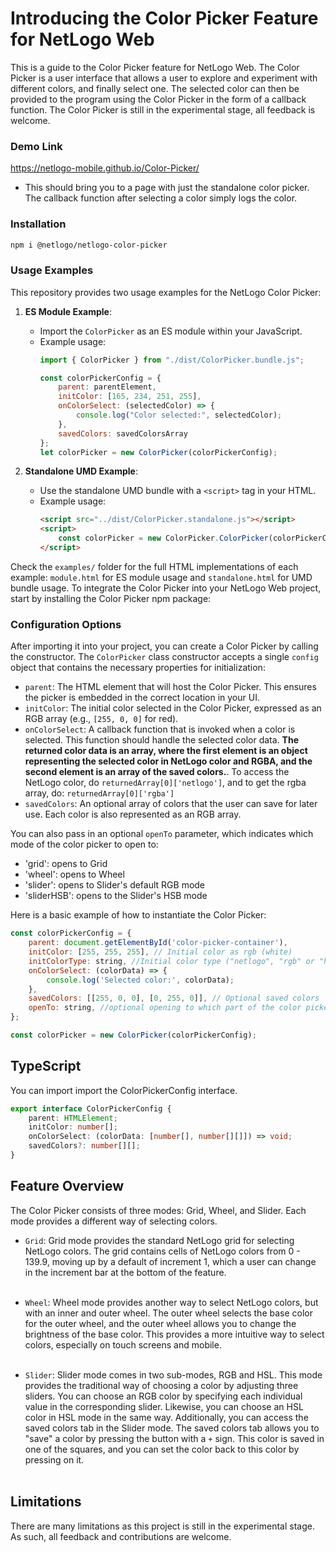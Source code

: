 # Introducing the Color Picker Feature for NetLogo Web

This is a guide to the Color Picker feature for NetLogo Web. The Color Picker is a user interface that allows a user to explore and experiment with different colors, and finally select one. The selected color can then be provided to the program using the Color Picker in the form of a callback function. The Color Picker is still in the experimental stage, all feedback is welcome.

### Demo Link
https://netlogo-mobile.github.io/Color-Picker/
- This should bring you to a page with just the standalone color picker. The callback function after selecting a color simply logs the color.

### Installation
```bash
npm i @netlogo/netlogo-color-picker
```

### Usage Examples

This repository provides two usage examples for the NetLogo Color Picker:

1. **ES Module Example**:
   - Import the `ColorPicker` as an ES module within your JavaScript.
   - Example usage:
     ```javascript
     import { ColorPicker } from "./dist/ColorPicker.bundle.js";
     
     const colorPickerConfig = {
         parent: parentElement,
         initColor: [165, 234, 251, 255],
         onColorSelect: (selectedColor) => {
             console.log("Color selected:", selectedColor);
         },
         savedColors: savedColorsArray
     };
     let colorPicker = new ColorPicker(colorPickerConfig);
     ```

2. **Standalone UMD Example**:
   - Use the standalone UMD bundle with a `<script>` tag in your HTML.
   - Example usage:
     ```html
     <script src="../dist/ColorPicker.standalone.js"></script>
     <script>
         const colorPicker = new ColorPicker.ColorPicker(colorPickerConfig);
     </script>
     ```

Check the `examples/` folder for the full HTML implementations of each example: `module.html` for ES module usage and `standalone.html` for UMD bundle usage.
To integrate the Color Picker into your NetLogo Web project, start by installing the Color Picker npm package:

### Configuration Options
After importing it into your project, you can create a Color Picker by calling the constructor. The `ColorPicker` class constructor accepts a single `config` object that contains the necessary properties for initialization:

- `parent`: The HTML element that will host the Color Picker. This ensures the picker is embedded in the correct location in your UI.
- `initColor`: The initial color selected in the Color Picker, expressed as an RGB array (e.g., `[255, 0, 0]` for red).
- `onColorSelect`: A callback function that is invoked when a color is selected. This function should handle the selected color data. **The returned color data is an array, where the first element is an object representing the selected color in NetLogo color and RGBA, and the second element is an array of the saved colors.**. To access the NetLogo color, do `returnedArray[0]['netlogo']`, and to get the rgba array, do: `returnedArray[0]['rgba']`
- `savedColors`: An optional array of colors that the user can save for later use. Each color is also represented as an RGB array.

You can also pass in an optional `openTo` parameter, which indicates which mode of the color picker to open to:
- 'grid': opens to Grid
- 'wheel': opens to Wheel
- 'slider': opens to Slider's default RGB mode
- 'sliderHSB': opens to the Slider's HSB mode

Here is a basic example of how to instantiate the Color Picker:

```javascript
const colorPickerConfig = {
    parent: document.getElementById('color-picker-container'),
    initColor: [255, 255, 255], // Initial color as rgb (white)
    initColorType: string, //Initial color type ("netlogo", "rgb" or "hsb")
    onColorSelect: (colorData) => {
        console.log('Selected color:', colorData);
    },
    savedColors: [[255, 0, 0], [0, 255, 0]], // Optional saved colors
    openTo: string, //optional opening to which part of the color picker {'g', 'w', 's'}
};

const colorPicker = new ColorPicker(colorPickerConfig);
```

## TypeScript 
You can import import the ColorPickerConfig interface. 
```typescript
export interface ColorPickerConfig {
    parent: HTMLElement;
    initColor: number[];
    onColorSelect: (colorData: [number[], number[][]]) => void;
    savedColors?: number[][];
}
```

## Feature Overview

The Color Picker consists of three modes: Grid, Wheel, and Slider. Each mode provides a different way of selecting colors.

- `Grid`: Grid mode provides the standard NetLogo grid for selecting NetLogo colors. The grid contains cells of NetLogo colors from 0 - 139.9, moving up by a default of increment 1, which a user can change in the increment bar at the bottom of the feature.
<br></br>
- `Wheel`: Wheel mode provides another way to select NetLogo colors, but with an inner and outer wheel. The outer wheel selects the base color for the outer wheel, and the outer wheel allows you to change the brightness of the base color. This provides a more intuitive way to select colors, especially on touch screens and mobile.
<br></br>

- `Slider`: Slider mode comes in two sub-modes, RGB and HSL. This mode provides the traditional way of choosing a color by adjusting three sliders. You can choose an RGB color by specifying each individual value in the corresponding slider. Likewise, you can choose an HSL color in HSL mode in the same way. Additionally, you can access the saved colors tab in the Slider mode. The saved colors tab allows you to "save" a color by pressing the button with a `+` sign. This color is saved in one of the squares, and you can set the color back to this color by pressing on it.
<br></br>


## Limitations

There are many limitations as this project is still in the experimental stage. As such, all feedback and contributions are welcome.


